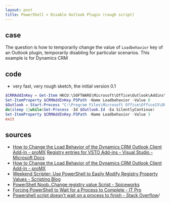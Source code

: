 ```yaml
---
layout: post
title: PowerShell > Disable Outlook Plugin (rough script)
---
```

## case
The question is how to temporarily change the value of `Loadbehavior` key of an Outlook plugin, temporarily disabling for particular scenarios. This example is for Dynamics CRM

## code
* very fast, very rough sketch, the initial version 0.1

```powershell
$CRMAddInKey = Get-Item HKCU:\SOFTWARE\Microsoft\Office\Outlook\Addins\crmaddin.Addin\
Set-ItemProperty $CRMAddInKey.PSPath -Name Loadbehavior -Value 0
$Outlook = Start-Process "C:\Program Files\Microsoft Office\Office15\OUTLOOK.EXE" -PassThru
do{sleep 1}while(Get-Process -Id $Outlook.Id -Ea SilentlyContinue)
Set-ItemProperty $CRMAddInKey.PSPath -Name Loadbehavior -Value 3
exit
```

## sources
* [How to Change the Load Behavior of the Dynamics CRM Outlook Client Add-In - proMX](https://promx.net/en/2016/12/how-to-change-the-load-behavior-of-the-dynamics-crm-outlook-client-add-in/)
 [Registry entries for VSTO Add-ins - Visual Studio - Microsoft Docs](https://docs.microsoft.com/en-us/visualstudio/vsto/registry-entries-for-vsto-add-ins?view=vs-2019#LoadBehavior)
* [How to Change the Load Behavior of the Dynamics CRM Outlook Client Add-In - proMX](https://promx.net/en/2016/12/how-to-change-the-load-behavior-of-the-dynamics-crm-outlook-client-add-in/)
* [Weekend Scripter: Use PowerShell to Easily Modify Registry Property Values - Scripting Blog](https://devblogs.microsoft.com/scripting/weekend-scripter-use-powershell-to-easily-modify-registry-property-values/)
* [PowerShell Noob..Change registry value Script - Spiceworks](https://community.spiceworks.com/topic/2242482-powershell-noob-change-registry-value-script)
* [Forcing PowerShell to Wait for a Process to Complete - IT Pro](https://www.itprotoday.com/powershell/forcing-powershell-wait-process-complete)
* [Powershell script doesn't wait on a process to finish - Stack Overflow](https://stackoverflow.com/questions/44522819/powershell-script-doesnt-wait-on-a-process-to-finish)/